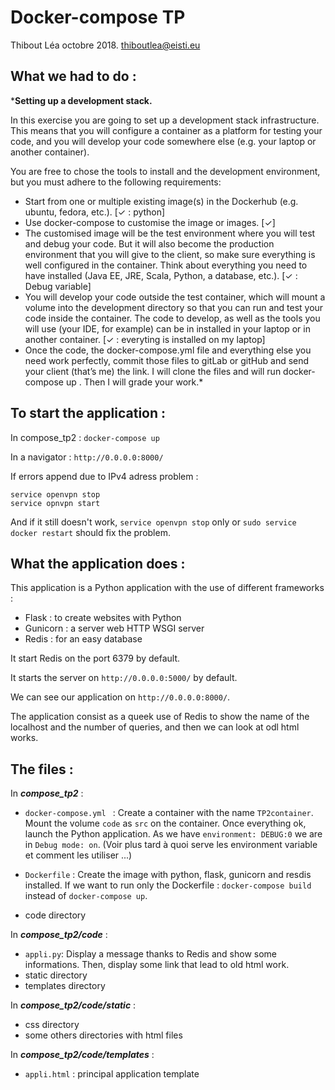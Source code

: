 # Docker-compose TP
 Thibout Léa octobre 2018. 
thiboutlea@eisti.eu

## What we had to do : 
***Setting up a development stack.**

In this exercise you are going to set up a development stack infrastructure. This means that you will configure a container as a platform for testing your code, and you will develop your code
somewhere else (e.g. your laptop or another container).

You are free to chose the tools to install and the development environment, but you must adhere to the following requirements:

- Start from one or multiple existing image(s) in the Dockerhub (e.g. ubuntu, fedora, etc.). [✓ : python]
- Use docker-compose to customise the image or images. [✓]
- The customised image will be the test environment where you will test and debug your
code. But it will also become the production environment that you will give to the client, so
make sure everything is well configured in the container. Think about everything you need
to have installed (Java EE, JRE, Scala, Python, a database, etc.). [✓ : Debug variable]
- You will develop your code outside the test container, which will mount a volume into the
development directory so that you can run and test your code inside the container. The
code to develop, as well as the tools you will use (your IDE, for example) can be in installed
in your laptop or in another container. [✓ : everyting is installed on my laptop]
- Once the code, the docker-compose.yml file and everything else you need work perfectly,
commit those files to gitLab or gitHub and send your client (that’s me) the link. I will clone
the files and will run docker-compose up . Then I will grade your work.*

## To start the application : 
In compose_tp2 : `docker-compose up`

In a navigator : `http://0.0.0.0:8000/`


If errors append due to IPv4 adress problem : 
```
service openvpn stop
service opnvpn start
```
And if it still doesn't work, `service openvpn stop` only  or `sudo service docker restart` should fix the problem. 

## What the application does : 
This application is a Python application with the use of different frameworks : 

- Flask : to create websites with Python
- Gunicorn : a server web HTTP WSGI server
- Redis : for an easy database

It start Redis on the port 6379 by default. 

It starts the server on `http://0.0.0.0:5000/` by default.

We can see our application on `http://0.0.0.0:8000/`. 


The application consist as a queek use of Redis to show the name of the localhost and the number of queries, and then we can look at odl html works. 

## The files : 
In ***compose_tp2*** :

- `docker-compose.yml ` : Create a container with the name `TP2container`. Mount the volume `code` as `src` on the container. Once everything ok, launch the Python application. 
As we have `environment: DEBUG:0` we are in `Debug mode: on`.  (Voir plus tard à quoi serve les environment variable et comment les utiliser ...)

- `Dockerfile` : Create the image with python, flask, gunicorn and resdis installed. If we want to run only the Dockerfile : `docker-compose build` instead of `docker-compose up`. 
- code directory

In ***compose_tp2/code*** :

- `appli.py`: Display a message thanks to Redis and show some informations. Then, display some link that lead to old html work. 
- static directory
- templates directory

In ***compose_tp2/code/static*** :

- css directory
- some others directories with html files

In ***compose_tp2/code/templates*** :

- `appli.html` : principal application template


